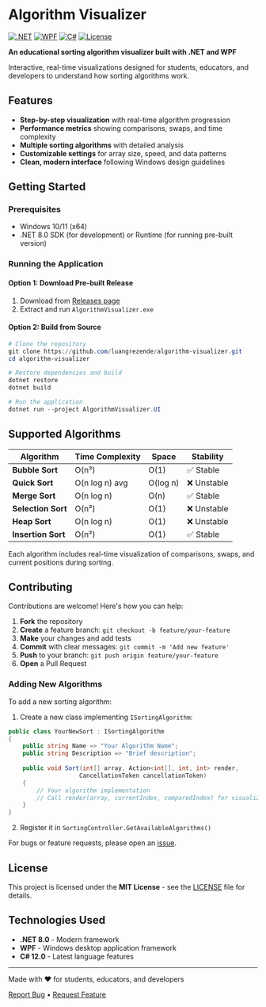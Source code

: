 # Algorithm Visualizer

[![.NET](https://img.shields.io/badge/.NET-8.0-512BD4?style=flat-square&logo=dotnet)](https://dotnet.microsoft.com/)
[![WPF](https://img.shields.io/badge/WPF-Windows-0078D4?style=flat-square&logo=windows)](https://docs.microsoft.com/en-us/dotnet/desktop/wpf/)
[![C#](https://img.shields.io/badge/C%23-12.0-239120?style=flat-square&logo=csharp)](https://docs.microsoft.com/en-us/dotnet/csharp/)
[![License](https://img.shields.io/badge/License-MIT-green?style=flat-square)](LICENSE)

**An educational sorting algorithm visualizer built with .NET and WPF**

Interactive, real-time visualizations designed for students, educators, and developers to understand how sorting algorithms work.

## Features

- **Step-by-step visualization** with real-time algorithm progression
- **Performance metrics** showing comparisons, swaps, and time complexity
- **Multiple sorting algorithms** with detailed analysis
- **Customizable settings** for array size, speed, and data patterns
- **Clean, modern interface** following Windows design guidelines

## Getting Started

### Prerequisites
- Windows 10/11 (x64)
- .NET 8.0 SDK (for development) or Runtime (for running pre-built version)

### Running the Application

#### Option 1: Download Pre-built Release
1. Download from [Releases page](https://github.com/luangrezende/algorithm-visualizer/releases)
2. Extract and run `AlgorithmVisualizer.exe`

#### Option 2: Build from Source
```powershell
# Clone the repository
git clone https://github.com/luangrezende/algorithm-visualizer.git
cd algorithm-visualizer

# Restore dependencies and build
dotnet restore
dotnet build

# Run the application
dotnet run --project AlgorithmVisualizer.UI
```

## Supported Algorithms

| Algorithm | Time Complexity | Space | Stability |
|-----------|----------------|-------|-----------|
| **Bubble Sort** | O(n²) | O(1) | ✅ Stable |
| **Quick Sort** | O(n log n) avg | O(log n) | ❌ Unstable |
| **Merge Sort** | O(n log n) | O(n) | ✅ Stable |
| **Selection Sort** | O(n²) | O(1) | ❌ Unstable |
| **Heap Sort** | O(n log n) | O(1) | ❌ Unstable |
| **Insertion Sort** | O(n²) | O(1) | ✅ Stable |

Each algorithm includes real-time visualization of comparisons, swaps, and current positions during sorting.

## Contributing

Contributions are welcome! Here's how you can help:

1. **Fork** the repository
2. **Create** a feature branch: `git checkout -b feature/your-feature`
3. **Make** your changes and add tests
4. **Commit** with clear messages: `git commit -m 'Add new feature'`
5. **Push** to your branch: `git push origin feature/your-feature`
6. **Open** a Pull Request

### Adding New Algorithms

To add a new sorting algorithm:

1. Create a new class implementing `ISortingAlgorithm`:
```csharp
public class YourNewSort : ISortingAlgorithm
{
    public string Name => "Your Algorithm Name";
    public string Description => "Brief description";
    
    public void Sort(int[] array, Action<int[], int, int> render, 
                    CancellationToken cancellationToken)
    {
        // Your algorithm implementation
        // Call render(array, currentIndex, comparedIndex) for visualization
    }
}
```

2. Register it in `SortingController.GetAvailableAlgorithms()`

For bugs or feature requests, please open an [issue](https://github.com/luangrezende/algorithm-visualizer/issues).

## License

This project is licensed under the **MIT License** - see the [LICENSE](LICENSE) file for details.

## Technologies Used

- **.NET 8.0** - Modern framework
- **WPF** - Windows desktop application framework  
- **C# 12.0** - Latest language features

---

Made with ❤️ for students, educators, and developers

[Report Bug](https://github.com/luangrezende/algorithm-visualizer/issues) • [Request Feature](https://github.com/luangrezende/algorithm-visualizer/issues)